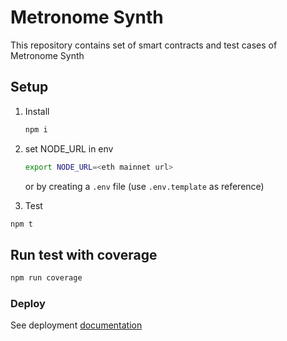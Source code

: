 # Metronome Synth

This repository contains set of smart contracts and test cases of Metronome Synth

## Setup

1. Install

   ```sh
   npm i
   ```

2. set NODE_URL in env

   ```sh
   export NODE_URL=<eth mainnet url>
   ```

   or by creating a `.env` file (use `.env.template` as reference)

3. Test

```sh
npm t
```

## Run test with coverage

```sh
npm run coverage
```

### Deploy

See deployment [documentation](./docs/deployments.md)
